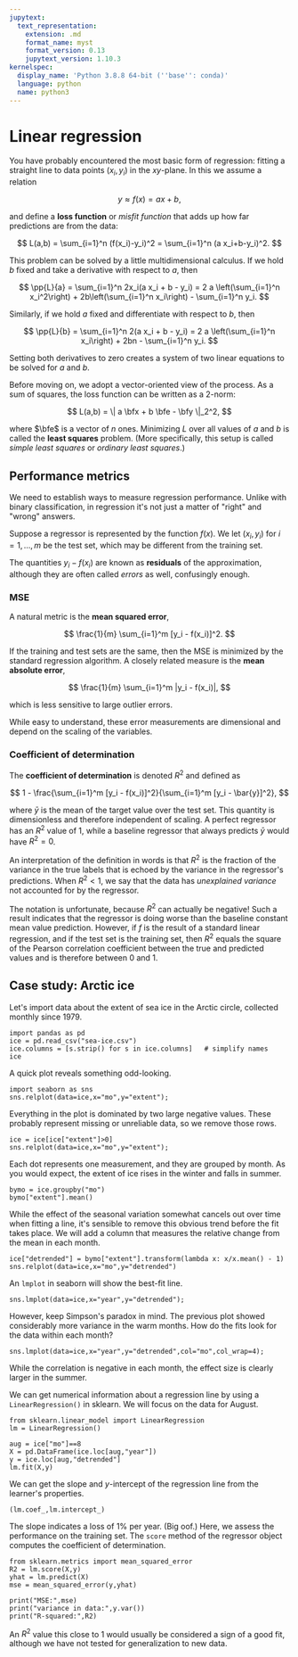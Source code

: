```yaml
---
jupytext:
  text_representation:
    extension: .md
    format_name: myst
    format_version: 0.13
    jupytext_version: 1.10.3
kernelspec:
  display_name: 'Python 3.8.8 64-bit (''base'': conda)'
  language: python
  name: python3
---
```

# Linear regression

You have probably encountered the most basic form of regression: fitting a straight line to data points $(x_i,y_i)$ in the $xy$-plane. In this we assume a relation

$$
y \approx f(x) = ax + b,
$$

and define a **loss function** or *misfit function* that adds up how far predictions are from the data:

$$
L(a,b) = \sum_{i=1}^n (f(x_i)-y_i)^2 = \sum_{i=1}^n (a x_i+b-y_i)^2.
$$

This problem can be solved by a little multidimensional calculus. If we hold $b$ fixed and take a derivative with respect to $a$, then

$$
\pp{L}{a} = \sum_{i=1}^n 2x_i(a x_i + b - y_i) = 2 a \left(\sum_{i=1}^n x_i^2\right) + 2b\left(\sum_{i=1}^n x_i\right) - \sum_{i=1}^n y_i.
$$

Similarly, if we hold $a$ fixed and differentiate with respect to $b$, then 

$$
\pp{L}{b} = \sum_{i=1}^n 2(a x_i + b - y_i) = 2 a \left(\sum_{i=1}^n x_i\right) + 2bn - \sum_{i=1}^n y_i.
$$

Setting both derivatives to zero creates a system of two linear equations to be solved for $a$ and $b$. 

Before moving on, we adopt a vector-oriented view of the process. As a sum of squares, the loss function can be written as a 2-norm:

$$
L(a,b) =  \| a \bfx + b \bfe - \bfy \|_2^2,
$$

where $\bfe$ is a vector of $n$ ones. Minimizing $L$ over all values of $a$ and $b$ is called the **least squares** problem. (More specifically, this setup is called *simple least squares* or *ordinary least squares*.)

## Performance metrics

We need to establish ways to measure regression performance. Unlike with binary classification, in regression it's not just a matter of "right" and "wrong" answers. 

Suppose a regressor is represented by the function $f(x)$. We let $(x_i,y_i)$ for $i=1,\ldots,m$ be the test set, which may be different from the training set. 

The quantities $y_i-f(x_i)$ are known as **residuals** of the approximation, although they are often called *errors* as well, confusingly enough.

### MSE

A natural metric is the **mean squared error**,

$$
\frac{1}{m} \sum_{i=1}^m [y_i - f(x_i)]^2.
$$

If the training and test sets are the same, then the MSE is minimized by the standard regression algorithm. A closely related measure is the **mean absolute error**,

$$
\frac{1}{m} \sum_{i=1}^m |y_i - f(x_i)|,
$$

which is less sensitive to large outlier errors. 

While easy to understand, these error measurements are dimensional and depend on the scaling of the variables. 

### Coefficient of determination

The **coefficient of determination** is denoted $R^2$ and defined as

$$
1 - \frac{\sum_{i=1}^m [y_i - f(x_i)]^2}{\sum_{i=1}^m [y_i - \bar{y}]^2},
$$

where $\bar{y}$ is the mean of the target value over the test set. This quantity is dimensionless and therefore independent of scaling. A perfect regressor has an $R^2$ value of 1, while a baseline regressor that always predicts $\bar{y}$ would have $R^2=0$. 

An interpretation of the definition in words is that $R^2$ is the fraction of the variance in the true labels that is echoed by the variance in the regressor's predictions. When $R^2<1$, we say that the data has *unexplained variance* not accounted for by the regressor.

The notation is unfortunate, because $R^2$ can actually be negative! Such a result indicates that the regressor is doing worse than the baseline constant mean value prediction. However, if $f$ is the result of a standard linear regression, and if the test set is the training set, then $R^2$ equals the square of the Pearson correlation coefficient between the true and predicted values and is therefore between 0 and 1.

## Case study: Arctic ice

Let's import data about the extent of sea ice in the Arctic circle, collected monthly since 1979.

```{code-cell}
import pandas as pd
ice = pd.read_csv("sea-ice.csv")
ice.columns = [s.strip() for s in ice.columns]   # simplify names
ice
```

A quick plot reveals something odd-looking.

```{code-cell}
import seaborn as sns
sns.relplot(data=ice,x="mo",y="extent");
```

Everything in the plot is dominated by two large negative values. These probably represent missing or unreliable data, so we remove those rows.

```{code-cell}
ice = ice[ice["extent"]>0]
sns.relplot(data=ice,x="mo",y="extent");
```

Each dot represents one measurement, and they are grouped by month. As you would expect, the extent of ice rises in the winter and falls in summer. 

```{code-cell}
bymo = ice.groupby("mo")
bymo["extent"].mean()
```

While the effect of the seasonal variation somewhat cancels out over time when fitting a line, it's sensible to remove this obvious trend before the fit takes place. We will add a column that measures the relative change from the mean in each month.

```{code-cell}
ice["detrended"] = bymo["extent"].transform(lambda x: x/x.mean() - 1)
sns.relplot(data=ice,x="mo",y="detrended")
```

An `lmplot` in seaborn will show the best-fit line.

```{code-cell}
sns.lmplot(data=ice,x="year",y="detrended");
```

However, keep Simpson's paradox in mind. The previous plot showed considerably more variance in the warm months. How do the fits look for the data within each month?

```{code-cell}
sns.lmplot(data=ice,x="year",y="detrended",col="mo",col_wrap=4);
```

While the correlation is negative in each month, the effect size is clearly larger in the summer. 

We can get numerical information about a regression line by using a `LinearRegression()` in sklearn. We will focus on the data for August.

```{code-cell}
from sklearn.linear_model import LinearRegression
lm = LinearRegression()

aug = ice["mo"]==8
X = pd.DataFrame(ice.loc[aug,"year"])
y = ice.loc[aug,"detrended"]
lm.fit(X,y)
```

We can get the slope and $y$-intercept of the regression line from the learner's properties.

```{code-cell}
(lm.coef_,lm.intercept_)
```

The slope indicates a loss of 1% per year. (Big oof.) Here, we assess the performance on the training set. The `score` method of the regressor object computes the coefficient of determination.

```{code-cell}
from sklearn.metrics import mean_squared_error
R2 = lm.score(X,y)
yhat = lm.predict(X)
mse = mean_squared_error(y,yhat)

print("MSE:",mse)
print("variance in data:",y.var())
print("R-squared:",R2)
```

An $R^2$ value this close to 1 would usually be considered a sign of a good fit, although we have not tested for generalization to new data.

